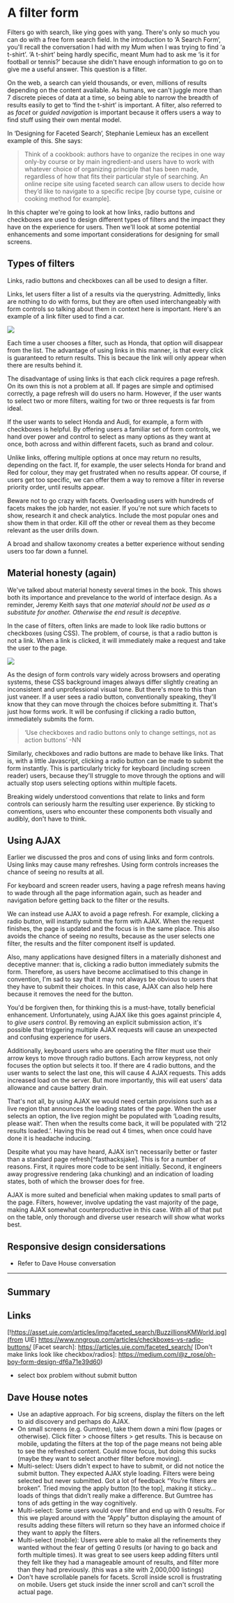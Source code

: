 # A filter form

Filters go with search, like ying goes with yang. There's only so much you can do with a free form search field. In the introduction to ‘A Search Form’, you'll recall the conversation I had with my Mum when I was trying to find ‘a t-shirt’. ‘A t-shirt’ being hardly specific, meant Mum had to ask me ‘is it for football or tennis?’ because she didn't have enough information to go on to give me a useful answer. This question is a filter.

On the web, a search can yield thousands, or even, millions of results depending on the content available. As humans, we can't juggle more than 7 discrete pieces of data at a time, so being able to narrow the breadth of results easily to get to ‘find the t-shirt’ is important. A filter, also referred to as *facet* or *guided navigation* is important because it offers users a way to find stuff using their own mental model.

In ‘Designing for Faceted Search’, Stephanie Lemieux has an excellent example of this. She says:

> Think of a cookbook: authors have to organize the recipes in one way only-by course or by main ingredient-and users have to work with whatever choice of organizing principle that has been made, regardless of how that fits their particular style of searching. An online recipe site using faceted search can allow users to decide how they’d like to navigate to a specific recipe [by course type, cuisine or cooking method for example].

In this chapter we're going to look at how links, radio buttons and checkboxes are used to design different types of filters and the impact they have on the experience for users. Then we'll look at some potential enhancements and some important considerations for designing for small screens.

## Types of filters

Links, radio buttons and checkboxes can all be used to design a filter.

Links, let users filter a list of a results via the querystring. Admittedly, links are nothing to do with forms, but they are often used interchangeably with form controls so talking about them in context here is important. Here's an example of a link filter used to find a car.

![](.)

Each time a user chooses a filter, such as Honda, that option will disappear from the list. The advantage of using links in this manner, is that every click is guaranteed to return results. This is becaue the link will only appear when there are results behind it.

The disadvantage of using links is that each click requires a page refresh. On its own this is not a problem at all. If pages are simple and optimised correctly, a page refresh will do users no harm. However, if the user wants to select two or more filters, waiting for two or three requests is far from ideal.

If the user wants to select Honda and Audi, for example, a form with checkboxes is helpful. By offering users a familiar set of form controls, we hand over power and control to select as many options as they want at once, both across and within different facets, such as brand and colour.

Unlike links, offering multiple options at once may return no results, depending on the fact. If, for example, the user selects Honda for brand and Red for colour, they may get frustrated when no results appear. Of course, if users get too specific, we can offer them a way to remove a filter in reverse priority order, until results appear.

Beware not to go crazy with facets. Overloading users with hundreds of facets makes the job harder, not easier. If you're not sure which facets to show, research it and check analytics. Include the most popular ones and show them in that order. Kill off the other or reveal them as they become relevant as the user drills down.

A broad and shallow taxonomy creates a better experience without sending users too far down a funnel.

## Material honesty (again)

We've talked about material honesty several times in the book. This shows both its importance and prevelance to the world of interface design. As a reminder, Jeremy Keith says that *one material should not be used as a substitute for another. Otherwise the end result is deceptive.*

In the case of filters, often links are made to look like radio buttons or checkboxes (using CSS). The problem, of course, is that a radio button is not a link. When a link is clicked, it will immediately make a request and take the user to the page.

![](.)

As the design of form controls vary widely across browsers and operating systems, these CSS background images always differ slightly creating an inconsistent and unprofessional visual tone. But there's more to this than just vaneer. If a user sees a radio button, conventionally speaking, they'll know that they can move through the choices before submitting it. That's just how forms work. It will be confusing if clicking a radio button, immediately submits the form.

> ‘Use checkboxes and radio buttons only to change settings, not as action buttons’ -NN

Similarly, checkboxes and radio buttons are made to behave like links. That is, with a little Javascript, clicking a radio button can be made to submit the form instantly. This is particularly tricky for keyboard (including screen reader) users, because they'll struggle to move through the options and will actually stop users selecting options within multiple facets.

Breaking widely understood conventions that relate to links and form controls can seriously harm the resulting user experience. By sticking to conventions, users who encounter these components both visually and audibly, don't have to think.

## Using AJAX

Earlier we discussed the pros and cons of using links and form controls. Using links may cause many refreshes. Using form controls increases the chance of seeing no results at all.

For keyboard and screen reader users, having a page refresh means having to wade through all the page information again, such as header and navigation before getting back to the filter or the results.

We can instead use AJAX to avoid a page refresh. For example, clicking a radio button, will instantly submit the form with AJAX. When the request finishes, the page is updated and the focus is in the same place. This also avoids the chance of seeing no results, because as the user selects one filter, the results and the filter component itself is updated.

Also, many applications have designed filters in a materially dishonest and deceptive manner: that is, clicking a radio button immediately submits the form. Therefore, as users have become acclimatised to this change in convention, I'm sad to say that it may not always be obvious to users that they have to submit their choices. In this case, AJAX can also help here because it removes the need for the button.

You'd be forgiven then, for thinking this is a must-have, totally beneficial enhancement. Unfortunately, using AJAX like this goes against principle 4, to *give users control*. By removing an explicit submission action, it's possible that triggering multiple AJAX requests will cause an unexpected and confusing experience for users.

Additionally, keyboard users who are operating the filter must use their arrow keys to move through radio buttons. Each arrow keypress, not only focuses the option but selects it too. If there are 4 radio buttons, and the user wants to select the last one, this will cause 4 AJAX requests. This adds increased load on the server. But more importantly, this will eat users' data allowance and cause battery drain.

That's not all, by using AJAX we would need certain provisions such as a live region that announces the loading states of the page. When the user selects an option, the live region might be populated with ‘Loading results, please wait’. Then when the results come back, it will be populated with ‘212 results loaded.’. Having this be read out 4 times, when once could have done it is headache inducing.

Despite what you may have heard, AJAX isn't necessarily better or faster than a standard page refresh[^fasthacksjake]. This is for a number of reasons. First, it rquires more code to be sent initially. Second, it engineers away progressive rendering (aka chunking) and an indication of loading states, both of which the browser does for free.

AJAX is more suited and beneficial when making updates to small parts of the page. Filters, however, involve updating the vast majority of the page, making AJAX somewhat counterproductive in this case. With all of that put on the table, only thorough and diverse user research will show what works best.

## Responsive design considersations

- Refer to Dave House conversation

---

## Summary


## Links

[!https://asset.uie.com/articles/img/faceted_search/BuzzillionsKMWorld.jpg](from UIE)
https://www.nngroup.com/articles/checkboxes-vs-radio-buttons/
[Facet search]: https://articles.uie.com/faceted_search/
[Don't make links look like checkbox/radios]: https://medium.com/@z_rose/oh-boy-form-design-df6a71e39d60)
- select box problem without submit button

## Dave House notes

- Use an adaptive approach. For big screens, display the filters on the left to aid discovery and perhaps do AJAX.
- On small screens (e.g. Gumtree), take them down a mini flow (pages or otherwise). Click filter > choose filters > get results. This is because on mobile, updating the filters at the top of the page means not being able to see the refreshed content. Could move focus, but doing this sucks (maybe they want to select another filter before moving).
- Multi-select: Users didn't expect to have to submit, or did not notice the submit button. They expected AJAX style loading. Filters were being selected but never submitted. Got a lot of feedback “You’re filters are broken”. Tried moving the apply button [to the top], making it sticky…loads of things that didn’t really make a difference. But Gumtree has tons of ads getting in the way cognitively.
- Multi-select: Some users would over filter and end up with 0 results. For this we played around with the “Apply” button displaying the amount of results adding these filters will return so they have an informed choice if they want to apply the filters.
- Multi-select (mobile): Users were able to make all the refinements they wanted without the fear of getting 0 results (or having to go back and forth multiple times). It was great to see users keep adding filters until they felt like they had a manageable amount of results, and filter more than they had previously. (this was a site with 2,000,000 listings)
- Don't have scrollable panels for facets. Scroll inside scroll is frustrating on mobile. Users get stuck inside the inner scroll and can't scroll the actual page.
